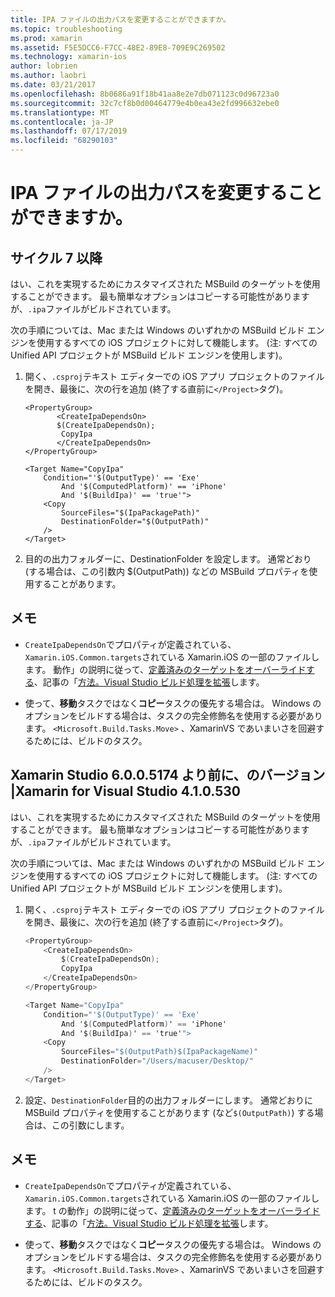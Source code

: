 ```yaml
---
title: IPA ファイルの出力パスを変更することができますか。
ms.topic: troubleshooting
ms.prod: xamarin
ms.assetid: F5E5DCC6-F7CC-48E2-89E8-709E9C269502
ms.technology: xamarin-ios
author: lobrien
ms.author: laobri
ms.date: 03/21/2017
ms.openlocfilehash: 8b0686a91f18b41aa8e2e7db071123c0d96723a0
ms.sourcegitcommit: 32c7cf8b0d00464779e4b0ea43e2fd996632ebe0
ms.translationtype: MT
ms.contentlocale: ja-JP
ms.lasthandoff: 07/17/2019
ms.locfileid: "68290103"
---
```

# <a name="can-i-change-the-output-path-of-the-ipa-file"></a>IPA ファイルの出力パスを変更することができますか。

## <a name="for-cycle-7-and-higher"></a>サイクル 7 以降
はい、これを実現するためにカスタマイズされた MSBuild のターゲットを使用することができます。 最も簡単なオプションはコピーする可能性がありますが、`.ipa`ファイルがビルドされています。

次の手順については、Mac または Windows のいずれかの MSBuild ビルド エンジンを使用するすべての iOS プロジェクトに対して機能します。 (注: すべての Unified API プロジェクトが MSBuild ビルド エンジンを使用します)。

1. 開く、`.csproj`テキスト エディターでの iOS アプリ プロジェクトのファイルを開き、最後に、次の行を追加 (終了する直前に`</Project>`タグ)。
    
    ```
    <PropertyGroup>
           <CreateIpaDependsOn>
           $(CreateIpaDependsOn);
            CopyIpa
           </CreateIpaDependsOn>
    </PropertyGroup>
    
    <Target Name="CopyIpa"
        Condition="'$(OutputType)' == 'Exe'
            And '$(ComputedPlatform)' == 'iPhone'
            And '$(BuildIpa)' == 'true'">
        <Copy
            SourceFiles="$(IpaPackagePath)"
            DestinationFolder="$(OutputPath)"
        />
    </Target>
    ```

2. 目的の出力フォルダーに、DestinationFolder を設定します。 通常どおり (する場合は、この引数内 $(OutputPath)) などの MSBuild プロパティを使用することがあります。

## <a name="notes"></a>メモ
- `CreateIpaDependsOn`でプロパティが定義されている、`Xamarin.iOS.Common.targets`されている Xamarin.iOS の一部のファイルします。 動作」の説明に従って、[定義済みのターゲットをオーバーライドする](https://docs.microsoft.com/visualstudio/msbuild/how-to-extend-the-visual-studio-build-process#overriding-predefined-targets)、記事の「[方法。Visual Studio ビルド処理を拡張](https://docs.microsoft.com/visualstudio/msbuild/how-to-extend-the-visual-studio-build-process)します。

- 使って、**移動**タスクではなく**コピー**タスクの優先する場合は。 Windows のオプションをビルドする場合は、タスクの完全修飾名を使用する必要があります。 `<Microsoft.Build.Tasks.Move>` 、XamarinVS であいまいさを回避するためには、ビルドのタスク。

## <a name="for-versions-before-xamarin-studio-6005174--xamarin-for-visual-studio-410530"></a>Xamarin Studio 6.0.0.5174 より前に、のバージョン |Xamarin for Visual Studio 4.1.0.530

はい、これを実現するためにカスタマイズされた MSBuild のターゲットを使用することができます。 最も簡単なオプションはコピーする可能性がありますが、`.ipa`ファイルがビルドされています。

次の手順については、Mac または Windows のいずれかの MSBuild ビルド エンジンを使用するすべての iOS プロジェクトに対して機能します。 (注: すべての Unified API プロジェクトが MSBuild ビルド エンジンを使用します)。

1. 開く、`.csproj`テキスト エディターでの iOS アプリ プロジェクトのファイルを開き、最後に、次の行を追加 (終了する直前に`</Project>`タグ)。

    ```csharp
    <PropertyGroup>
        <CreateIpaDependsOn>
            $(CreateIpaDependsOn);
            CopyIpa
        </CreateIpaDependsOn>
    </PropertyGroup>
    
    <Target Name="CopyIpa"
        Condition="'$(OutputType)' == 'Exe'
            And '$(ComputedPlatform)' == 'iPhone'
            And '$(BuildIpa)' == 'true'">
        <Copy
            SourceFiles="$(OutputPath)$(IpaPackageName)"
            DestinationFolder="/Users/macuser/Desktop/"
        />
    </Target>
    ```

2. 設定、`DestinationFolder`目的の出力フォルダーにします。 通常どおりに MSBuild プロパティを使用することがあります (など`$(OutputPath)`) する場合は、この引数にします。

## <a name="notes"></a>メモ
- `CreateIpaDependsOn`でプロパティが定義されている、`Xamarin.iOS.Common.targets`されている Xamarin.iOS の一部のファイルします。 t の動作」の説明に従って、[定義済みのターゲットをオーバーライドする](https://docs.microsoft.com/visualstudio/msbuild/how-to-extend-the-visual-studio-build-process#overriding-predefined-targets)、記事の「[方法。Visual Studio ビルド処理を拡張](https://docs.microsoft.com/visualstudio/msbuild/how-to-extend-the-visual-studio-build-process)します。

- 使って、**移動**タスクではなく**コピー**タスクの優先する場合は。 Windows のオプションをビルドする場合は、タスクの完全修飾名を使用する必要があります。 `<Microsoft.Build.Tasks.Move>` 、XamarinVS であいまいさを回避するためには、ビルドのタスク。
